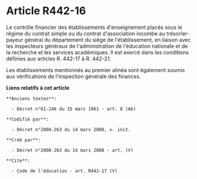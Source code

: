 # Article R442-16

Le contrôle financier des établissements d'enseignement placés sous le régime du contrat simple ou du contrat d'association
incombe au trésorier-payeur général du département du siège de l'établissement, en liaison avec les inspecteurs généraux de
l'administration de l'éducation nationale et de la recherche et les services académiques. Il est exercé dans les conditions
définies aux articles R. 442-17 à R. 442-21. 

Les établissements mentionnés au premier alinéa sont également soumis aux vérifications de l'inspection générale des
finances.

**Liens relatifs à cet article**

	**Anciens textes**:

	  - Décret n°61-246 du 15 mars 1961 - art. 8 (Ab)

	**Codifié par**:

	  - Décret n°2008-263 du 14 mars 2008, v. init.

	**Créé par**:

	  - Décret n°2008-263 du 14 mars 2008 - art. (V)

	**Cite**:

	  - Code de l'éducation - art. R442-17 (V)
